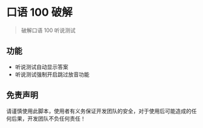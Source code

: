 # 口语 100 破解

> 破解口语 100 听说测试

## 功能

- 听说测试自动显示答案
- 听说测试强制开启跳过放音功能

## 免责声明

请谨慎使用此脚本，使用者有义务保证开发团队的安全，对于使用后可能造成的任何后果，开发团队不负任何责任！
